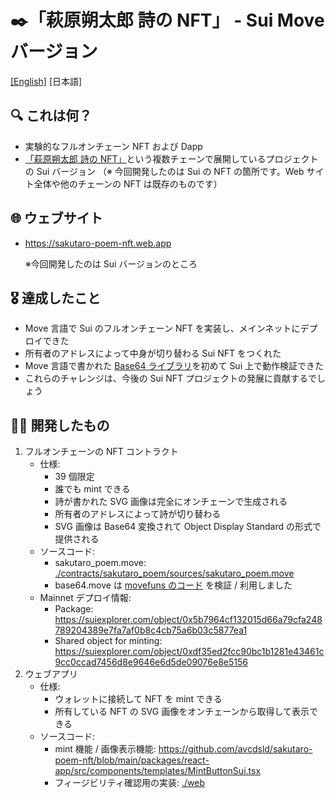# ✒️「萩原朔太郎 詩の NFT」 - Sui Move バージョン

[\[English\]](./README.md) [日本語]

## 🔍 これは何？

- 実験的なフルオンチェーン NFT および Dapp
- [「萩原朔太郎 詩の NFT」](https://sakutaro-poem-nft.web.app/en)という複数チェーンで展開しているプロジェクトの Sui バージョン （※ 今回開発したのは Sui の NFT の箇所です。Web サイト全体や他のチェーンの NFT は既存のものです）

## 🌐 ウェブサイト

- https://sakutaro-poem-nft.web.app

  ※今回開発したのは Sui バージョンのところ

## 🎖️ 達成したこと

- Move 言語で Sui のフルオンチェーン NFT を実装し、メインネットにデプロイできた
- 所有者のアドレスによって中身が切り替わる Sui NFT をつくれた
- Move 言語で書かれた [Base64 ライブラリ](https://github.com/movefuns/movefuns/blob/07ff5e27babcc9ffcb8dfd1db446a086ad116cb9/stdlib/sources/base64.move)を初めて Sui 上で動作検証できた
- これらのチャレンジは、今後の Sui NFT プロジェクトの発展に貢献するでしょう

## 👨‍💻 開発したもの

1. フルオンチェーンの NFT コントラクト
    - 仕様:
        - 39 個限定
        - 誰でも mint できる
        - 詩が書かれた SVG 画像は完全にオンチェーンで生成される
        - 所有者のアドレスによって詩が切り替わる
        - SVG 画像は Base64 変換されて Object Display Standard の形式で提供される
    - ソースコード:
        - sakutaro_poem.move: [./contracts/sakutaro_poem/sources/sakutaro_poem.move](./contracts/sakutaro_poem/sources/sakutaro_poem.move)
        - base64.move は [movefuns のコード](https://github.com/movefuns/movefuns/blob/07ff5e27babcc9ffcb8dfd1db446a086ad116cb9/stdlib/sources/base64.move) を検証 / 利用しました
    - Mainnet デプロイ情報:
        - Package: https://suiexplorer.com/object/0x5b7964cf132015d66a79cfa248789204389e7fa7af0b8c4cb75a6b03c5877ea1
        - Shared object for minting: https://suiexplorer.com/object/0xdf35ed2fcc90bc1b1281e43461c9cc0ccad7456d8e9646e6d5de09076e8e5156
2. ウェブアプリ
    - 仕様:
        - ウォレットに接続して NFT を mint できる
        - 所有している NFT の SVG 画像をオンチェーンから取得して表示できる
    - ソースコード:
        - mint 機能 / 画像表示機能: https://github.com/avcdsld/sakutaro-poem-nft/blob/main/packages/react-app/src/components/templates/MintButtonSui.tsx
        - フィージビリティ確認用の実装: [./web](./web)
